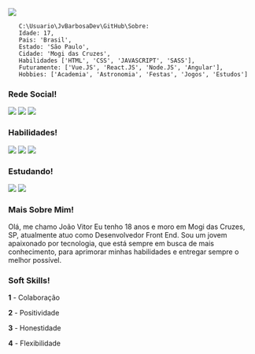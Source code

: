 <div>
   <img src="https://cdn.discordapp.com/attachments/1013224315036119050/1019317924839821453/new-tecnologia.jpg">
<div>

```
   C:\Usuario\JvBarbosaDev\GitHub\Sobre:
   Idade: 17,
   Pais: 'Brasil',
   Estado: 'São Paulo',
   Cidade: 'Mogi das Cruzes',
   Habilidades ['HTML', 'CSS', 'JAVASCRIPT', 'SASS'],
   Futuramente: ['Vue.JS', 'React.JS', 'Node.JS', 'Angular'],
   Hobbies: ['Academia', 'Astronomia', 'Festas', 'Jogos', 'Estudos']
```

   
  ### Rede Social!
  
<div> 
  <a href="https://www.linkedin.com/in/jo%C3%A3o-vitor-a23584246/" target="_blank"><img src="https://img.shields.io/badge/-LinkedIn-%230077B5?style=for-the-badge&logo=linkedin&logoColor=white" target="_blank"></a> 
  <a href="https://instagram.com/vitordazl_" target="_blank"><img src="https://img.shields.io/badge/-Instagram-%23E4405F?style=for-the-badge&logo=instagram&logoColor=white" target="_blank"></a>
    <a href="https://portfolio-joaovitor.netlify.app/" target="_blank"><img src="https://img.shields.io/badge/Portfólio-FF0000?style=for-the-badge&logoColor=white" target="_blank"></a>

</div>

 ### Habilidades!
 
<div>
 
<img src="https://img.shields.io/badge/HTML5-E34F26?style=for-the-badge&logo=html5&logoColor=white" target="_blank">
<img src="https://img.shields.io/badge/CSS3-1572B6?style=for-the-badge&logo=css3&logoColor=white" target="_blank">
<img src="https://img.shields.io/badge/JavaScript-F7DF1E?style=for-the-badge&logo=javascript&logoColor=black" target="_blank">
 
 </div>
 
 ### Estudando!
  
  </div>
  
<img src="https://img.shields.io/badge/vuejs-%2335495e.svg?style=for-the-badge&logo=vuedotjs&logoColor=%234FC08D" target="_blank">
<img src="https://img.shields.io/badge/figma-%23F24E1E.svg?style=for-the-badge&logo=figma&logoColor=white" target="_blank">
  
  </div>
  
 ### Mais Sobre Mim!

<p>
Olá, me chamo João Vitor Eu tenho 18 anos e moro em Mogi das Cruzes, SP, atualmente atuo como Desenvolvedor Front End. Sou um jovem apaixonado por           tecnologia, que está sempre em busca de mais conhecimento, para aprimorar minhas habilidades e entregar sempre o melhor possível.

 ### Soft Skills!

<p>

<b>1</b> - Colaboração

<b>2</b> - Positividade

<b>3</b> - Honestidade

<b>4</b> - Flexibilidade

<p>
 
